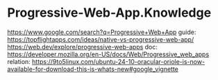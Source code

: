 # Progressive-Web-App.Knowledge
https://www.google.com/search?q=Progressive+Web+App guide: https://topflightapps.com/ideas/native-vs-progressive-web-app/ https://web.dev/explore/progressive-web-apps doc: https://developer.mozilla.org/en-US/docs/Web/Progressive_web_apps relation: https://9to5linux.com/ubuntu-24-10-oracular-oriole-is-now-available-for-download-this-is-whats-new#google_vignette
